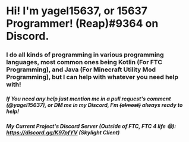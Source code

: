 # Hi! I'm yagel15637, or 15637 Programmer! (Reap)#9364 on Discord.

### I do all kinds of programming in various programming languages, most common ones being Kotlin (For FTC Programming), and Java (For Minecraft Utility Mod Programming), but I can help with whatever you need help with!

##### If You need any help just mention me in a pull request's comment (@yagel15637), or DM me in my Discord, I'm ~~(almost)~~ always ready to help!

##### My Current Project's Discord Server (Outside of FTC, FTC 4 life :smile:): https://discord.gg/K97pfYV (Skylight Client)
